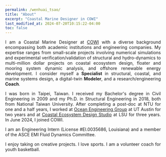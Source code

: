 ```yaml
---
permalink: /wenhuai_tsao/
title: "About"
excerpt: "Coastal Marine Designer in COWI"
last_modified_at: 2024-07-20T10:15:22-04:00
toc: false
---
```


<p style="text-align: justify;">
I am a Coastal Marine Designer at <a href="https://www.cowi.com/north-america/" target="_blank">COWI</a> with a diverse background encompassing both academic institutions and engineering companies. My expertise ranges from small-scale projects involving numerical simulations and experimental verification/validation of structural and hydro-dynamics to multi-million dollar projects on coastal ecosystem design, floater and mooring system dynamic analysis, and offshore renewable energy development. I consider myself a <strong>Specialist</strong> in structural, coastal, and marine systems design, a digital-twin <strong>Modeler</strong>, and a research/engineering <strong>Coach</strong>.
</p>

<p style="text-align: justify;">
I was born in Taipei, Taiwan. I received my Bachelor's degree in Civil Engineering in 2009 and my Ph.D. in Structural Engineering in 2018, both from National Taiwan University. After completing a post-doc at NTU for one and a half years, I worked at <a href="https://www.caee.utexas.edu/research/research-areas/ocean-engineering" target="_blank">Ocean Engineering Group</a> at UT Austin for two years and at <a href="https://www.lsu.edu/ceds/index.php" target="_blank">Coastal Ecosystem Design Studio</a> at LSU for three years. In June 2024, I joined COWI.
</p>

<p style="text-align: justify;">
I am an Engineering Intern (License #EI.0035686, Louisiana) and a member of the ASCE EMI Fluid Dynamics Committee.
</p>

<p style="text-align: justify;">
I enjoy taking on creative projects. I love sports. I am a volunteer coach for youth basketball.
</p>

